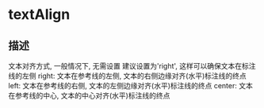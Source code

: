 # textAlign
## 描述
文本对齐方式, 一般情况下, 无需设置
建议设置为'right', 这样可以确保文本在标注线的左侧
right: 文本在参考线的左侧, 文本的右侧边缘对齐(水平)标注线的终点
left: 文本在参考线的右侧, 文本的左侧边缘对齐(水平)标注线的终点
center: 文本在参考线的中心, 文本的中心对齐(水平)标注线的终点
